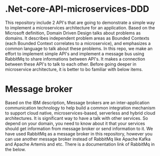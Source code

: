 # .Net-core-API-microservices-DDD
This repository include 2 API's that are going to demonstrate a simple way to implement a microservices architecture for an application. Based on the Microsoft definition, Domain Driven Design talks about problems as domains. It describes independent problem areas as Bounded Contexts (each Bounded Context correlates to a microservice), and emphasizes a common language to talk about these problems. In this repo, we make an effort to implement simple API's and implement a message bus using RabbitMq to share informations between API's. It makes a connection between these API's to talk to each other. Before going deeper in microservice architecture, it is better to bo familiar with below items.

# Message broker
Based on the IBM description, Message brokers are an inter-application communication technology to help build a common integration mechanism to support cloud native, microservices-based, serverless and hybrid cloud architectures. It is significant way to have a talk with other services. So depend on your domain, you need to know about it that your services should get information from message broker or send information to it. We have used RabbitMq as a message broker in this repository, however you can use another message broker instead of RabbitMq like Apache Kafka and Apache Artemis and etc. There is a documentation link of RabbitMq in the below.
